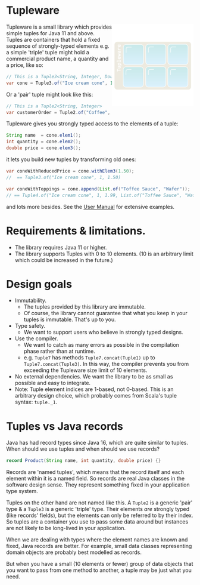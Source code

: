 Tupleware
===

<img style="float: right" width="220" height="220" src="logo.png">

Tupleware is a small library which provides simple tuples for Java 11 and above.
Tuples are containers that hold a fixed sequence of strongly-typed elements e.g. a simple 'triple' tuple might
hold a commercial product name, a quantity and a price, like so:
```java
// This is a Tuple3<String, Integer, Double>
var cone = Tuple3.of("Ice cream cone", 1, 1.99);
```
Or a 'pair' tuple might look like this:
```java
// This is a Tuple2<String, Integer>
var customerOrder = Tuple2.of("Coffee", 2);
```
Tupleware gives you strongly typed access to the elements of a tuple:
```java
String name  = cone.elem1();
int quantity = cone.elem2();
double price = cone.elem3();
```
it lets you build new tuples by transforming old ones:
```java
var coneWithReducedPrice = cone.withElem3(1.50);
//  == Tuple3.of("Ice cream cone", 1, 1.50)
```
```java
var coneWithToppings = cone.append(List.of("Toffee Sauce", "Wafer"));
// == Tuple4.of("Ice cream cone", 1, 1.99, List.of("Toffee Sauce", "Wafer"))
```
and lots more besides. See the [User Manual](docs/UserManual.md) for extensive examples.

Requirements & limitations.
===
* The library requires Java 11 or higher.
* The library supports Tuples with 0 to 10 elements. (10 is an arbitrary limit which could be increased in the future.)

Design goals
===
* Immutability.
  * The tuples provided by this library are immutable.
  * Of course, the library cannot guarantee that what you keep in your tuples is immutable. That's up to you.
* Type safety.
  * We want to support users who believe in strongly typed designs.
* Use the compiler.
  * We want to catch as many errors as possible in the compilation phase rather than at runtime.
  * e.g. `Tuple7` has methods `Tuple7.concat(Tuple1)` up to `Tuple7.concat(Tuple3)`. In this way, the compiler
    prevents you from exceeding the Tupleware size limit of 10 elements.
* No external dependencies. We want the library to be as small as possible and easy to integrate.
* Note: Tuple element indices are 1-based, not 0-based. This is an arbitrary design choice, which probably comes
  from Scala's tuple syntax: `tuple._1`.

Tuples vs Java records
===
Java has had record types since Java 16, which are quite similar to tuples. When should we use tuples and when
should we use records?
```java
record Product(String name, int quantity, double price) {}
```

Records are 'named tuples', which means that the record itself and each element within it is a named field.
So records are real Java classes in the software design sense. They represent something fixed in your application type
system.

Tuples on the other hand are not named like this. A `Tuple2` is a generic 'pair' type & a `Tuple3` is a generic
'triple' type. Their elements _are_ strongly typed (like records' fields), but
the elements can only be referred to by their index. So tuples are a container you use to pass some data around but
instances are not likely to be long-lived in your application.

When we are dealing with types where the element names are known and fixed, Java records are better. For example,
small data classes representing domain objects are probably best modelled as records.

But when you have a small (10 elements or fewer) group of data objects that you want to pass from one method to
another, a tuple may be just what you need.